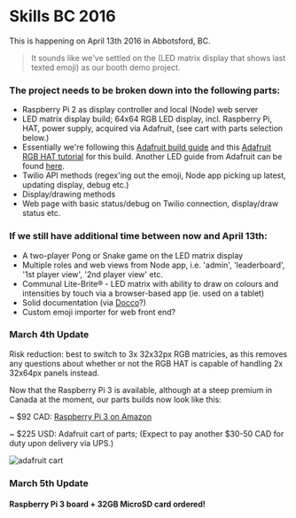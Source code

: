 # Skills BC 2016

This is happening on April 13th 2016 in Abbotsford, BC.

> It sounds like we've settled on the (LED matrix display that shows last texted emoji) as our booth demo project.

### The project needs to be broken down into the following parts:

- Raspberry Pi 2 as display controller and local (Node) web server
- LED matrix display build; 64x64 RGB LED display, incl. Raspberry Pi, HAT, power supply, acquired via Adafruit, (see cart with parts selection below.)
- Essentially we're following this [Adafruit build guide](https://learn.adafruit.com/raspberry-pi-led-matrix-display) and this [Adafruit RGB HAT tutorial](https://learn.adafruit.com/adafruit-rgb-matrix-plus-real-time-clock-hat-for-raspberry-pi) for this build. Another LED guide from Adafruit can be found [here](https://github.com/hzeller/rpi-rgb-led-matrix).
- Twilio API methods (regex'ing out the emoji, Node app picking up latest, updating display, debug etc.)
- Display/drawing methods
- Web page with basic status/debug on Twilio connection, display/draw status etc.

### If we still have additional time between now and April 13th:

- A two-player Pong or Snake game on the LED matrix display
- Multiple roles and web views from Node app, i.e. 'admin', 'leaderboard', '1st player view', '2nd player view' etc.
- Communal Lite-Brite® - LED matrix with ability to draw on colours and intensities by touch via a browser-based app (ie. used on a tablet)
- Solid documentation (via [Docco](https://jashkenas.github.io/docco/)?)
- Custom emoji importer for web front end?

### March 4th Update

Risk reduction: best to switch to 3x 32x32px RGB matricies, as this removes any questions about whether or not the RGB HAT is capable of handling 2x 32x64px panels instead.

Now that the Raspberry Pi 3 is available, although at a steep premium in Canada at the moment, our parts builds now look like this:

~ $92 CAD: [Raspberry Pi 3 on Amazon](http://www.amazon.ca/gp/product/B01C6FRVQM)

~ $225 USD: Adafruit cart of parts; (Expect to pay another $30-50 CAD for duty upon delivery via UPS.)

![adafruit cart](http://i.imgur.com/iaj8ZOH.png)

### March 5th Update
#### Raspberry Pi 3 board + 32GB MicroSD card ordered!